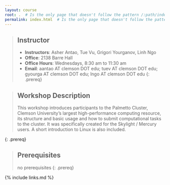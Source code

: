 ```yaml
---
layout: course
root: .  # Is the only page that doesn't follow the pattern /:path/index.html
permalink: index.html  # Is the only page that doesn't follow the pattern /:path/index.html
---
```


> ## Instructor
> - **Instructors**: Asher Antao, Tue Vu, Grigori Yourganov, Linh Ngo
> - **Office**: 2138 Barre Hall
> - **Office Hours**: Wednesdays, 8:30 am to 11:30 am
> - **Email**: aantao AT clemson DOT edu; tuev AT clemson DOT edu; gyourga AT clemson DOT edu; lngo AT clemson DOT edu
{: .prereq}

> ## Workshop Description
> This workshop introduces participants to the Palmetto Cluster, Clemson University’s largest high-performance computing resource, its structure and basic usage and how to submit computational tasks to the cluster. It was specifically created for the Skylight / Mercury users. A short introduction to Linux is also included.
>
{: .prereq}

> ## Prerequisites
> no prerequisites
{: .prereq}

{% include links.md %}
